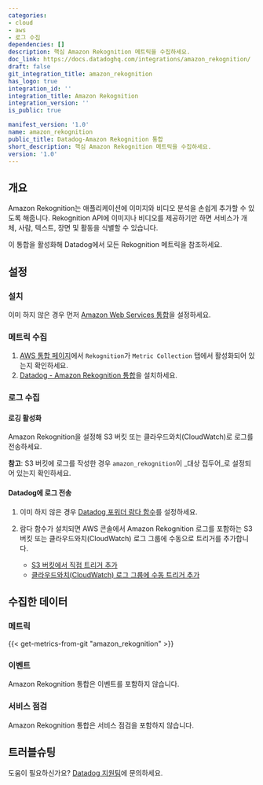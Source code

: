 ```yaml
---
categories:
- cloud
- aws
- 로그 수집
dependencies: []
description: 핵심 Amazon Rekognition 메트릭을 수집하세요.
doc_link: https://docs.datadoghq.com/integrations/amazon_rekognition/
draft: false
git_integration_title: amazon_rekognition
has_logo: true
integration_id: ''
integration_title: Amazon Rekognition
integration_version: ''
is_public: true

manifest_version: '1.0'
name: amazon_rekognition
public_title: Datadog-Amazon Rekognition 통합
short_description: 핵심 Amazon Rekognition 메트릭을 수집하세요.
version: '1.0'
---
```


<!--  SOURCED FROM https://github.com/DataDog/dogweb -->
## 개요

Amazon Rekognition는 애플리케이션에 이미지와 비디오 분석을 손쉽게 추가할 수 있도록 해줍니다. Rekognition API에 이미지나 비디오를 제공하기만 하면 서비스가 개체, 사람, 텍스트, 장면 및 활동을 식별할 수 있습니다.

이 통합을 활성화해 Datadog에서 모든 Rekognition 메트릭을 참조하세요.

## 설정

### 설치

이미 하지 않은 경우 먼저 [Amazon Web Services 통합][1]을 설정하세요.

### 메트릭 수집

1. [AWS 통합 페이지][2]에서 `Rekognition`가 `Metric Collection` 탭에서 활성화되어 있는지 확인하세요.
2. [Datadog - Amazon Rekognition 통합][3]을 설치하세요.

### 로그 수집

#### 로깅 활성화

Amazon Rekognition을 설정해 S3 버킷 또는 클라우드와치(CloudWatch)로 로그를 전송하세요.

**참고**: S3 버킷에 로그를 작성한 경우 `amazon_rekognition`이 _대상 접두어_로 설정되어 있는지 확인하세요.

#### Datadog에 로그 전송

1. 이미 하지 않은 경우 [Datadog 포워더 람다 함수][4]를 설정하세요.
2. 람다 함수가 설치되면 AWS 콘솔에서 Amazon Rekognition 로그를 포함하는 S3 버킷 또는 클라우드와치(CloudWatch) 로그 그룹에 수동으로 트리거를 추가합니다.

    - [S3 버킷에서 직접 트리거 추가][5]
    - [클라우드와치(CloudWatch) 로그 그룹에 수동 트리거 추가][6]

## 수집한 데이터

### 메트릭
{{< get-metrics-from-git "amazon_rekognition" >}}


### 이벤트

Amazon Rekognition 통합은 이벤트를 포함하지 않습니다.

### 서비스 점검

Amazon Rekognition 통합은 서비스 점검을 포함하지 않습니다.

## 트러블슈팅

도움이 필요하신가요? [Datadog 지원팀][8]에 문의하세요.

[1]: https://docs.datadoghq.com/ko/integrations/amazon_web_services/
[2]: https://app.datadoghq.com/integrations/amazon-web-services
[3]: https://app.datadoghq.com/integrations/amazon-rekognition
[4]: https://docs.datadoghq.com/ko/logs/guide/forwarder/
[5]: https://docs.datadoghq.com/ko/integrations/amazon_web_services/?tab=allpermissions#collecting-logs-from-s3-buckets
[6]: https://docs.datadoghq.com/ko/integrations/amazon_web_services/?tab=allpermissions#collecting-logs-from-cloudwatch-log-group
[7]: https://github.com/DataDog/dogweb/blob/prod/integration/amazon_rekognition/amazon_rekognition_metadata.csv
[8]: https://docs.datadoghq.com/ko/help/
